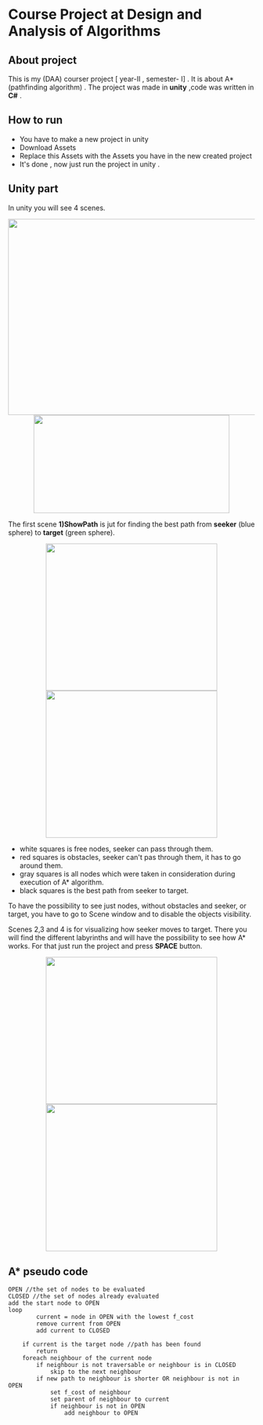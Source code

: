 # Course Project at Design and Analysis of Algorithms

## About project
 This is my (DAA) courser project [ year-II , semester- I] . It is about  A* (pathfinding algorithm) . The project was made in **unity** ,code was written in **C#** .

## How to run
- You have to make a new project in unity 
- Download Assets
- Replace this Assets with the Assets you have in the new created project
- It's done , now just run the project in unity .

## Unity part
In unity you will see 4 scenes.

<p align="center">
<img  align="center" width="750" height="400" src="https://user-images.githubusercontent.com/29525730/59407661-a567fd80-8dba-11e9-862d-0a29edd0d5b7.png">
<img  align="center" width="400" height="200" src="https://user-images.githubusercontent.com/29525730/59407674-adc03880-8dba-11e9-82a3-e21407fd0f15.png">
</p>



 The first scene **1)ShowPath** is jut for finding the best path from **seeker** (blue sphere) to **target** (green sphere).

<p align="center">
<img  align="center" width="350" height="300" src="https://user-images.githubusercontent.com/29525730/59389433-f0f8b800-8d76-11e9-9d51-a1644041292b.png">
<img  align="center" width="350" height="300" src="https://user-images.githubusercontent.com/29525730/59389081-218c2200-8d76-11e9-98b9-85959e899f76.png">
</p>


- white squares is free nodes, seeker can pass through them.
- red squares is obstacles, seeker can't pas through them, it has to go around them.
- gray squares is all nodes which were taken in consideration during execution of A* algorithm.
- black squares is the best path from seeker to target.

To have the possibility to see just nodes, without obstacles and seeker, or target, you have to go to Scene window and to disable the objects visibility.

Scenes 2,3 and 4 is for visualizing how seeker moves to target. There you will find the different labyrinths and will have the possibility to see how A* works. For that just run the project and press **SPACE** button.

<p align="center">
<img  align="center" width="350" height="300" src="https://user-images.githubusercontent.com/29525730/59389335-b98a0b80-8d76-11e9-8433-1b7d9cbb6930.png">
<img  align="center" width="350" height="300" src="https://user-images.githubusercontent.com/29525730/59389710-b3e0f580-8d77-11e9-8bef-2c9812fdc367.png">
</p>

## A* pseudo code
```
OPEN //the set of nodes to be evaluated
CLOSED //the set of nodes already evaluated
add the start node to OPEN
loop
		current = node in OPEN with the lowest f_cost
		remove current from OPEN
		add current to CLOSED
		
	if current is the target node //path has been found
		return
	foreach neighbour of the current node
		if neighbour is not traversable or neighbour is in CLOSED
			skip to the next neighbour
		if new path to neighbour is shorter OR neighbour is not in OPEN
			set f_cost of neighbour
			set parent of neighbour to current
			if neighbour is not in OPEN
				add neighbour to OPEN

```

